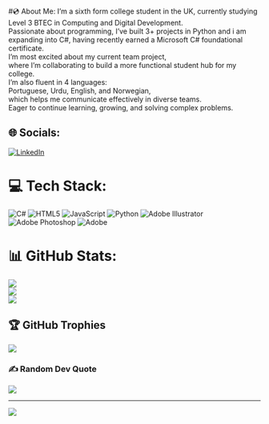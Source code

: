#💿 About Me:
I’m a sixth form college student in the UK, currently studying Level 3 BTEC in Computing and Digital Development.<br>Passionate about programming, I’ve built 3+ projects in Python and i am expanding into C#, having recently earned a Microsoft C# foundational certificate.<br>I’m most excited about my current team project, <br>where I’m collaborating to build a more functional student hub for my college. <br>I’m also fluent in 4 languages: <br>Portuguese, Urdu, English, and Norwegian, <br>which helps me communicate effectively in diverse teams. <br>Eager to continue learning, growing, and solving complex problems.


## 🌐 Socials:
[![LinkedIn](https://img.shields.io/badge/LinkedIn-%230077B5.svg?logo=linkedin&logoColor=white)](https://linkedin.com/in/muhammadusaidirshad) 

# 💻 Tech Stack:
![C#](https://img.shields.io/badge/c%23-%23239120.svg?style=flat-square&logo=csharp&logoColor=white) ![HTML5](https://img.shields.io/badge/html5-%23E34F26.svg?style=flat-square&logo=html5&logoColor=white) ![JavaScript](https://img.shields.io/badge/javascript-%23323330.svg?style=flat-square&logo=javascript&logoColor=%23F7DF1E) ![Python](https://img.shields.io/badge/python-3670A0?style=flat-square&logo=python&logoColor=ffdd54) ![Adobe Illustrator](https://img.shields.io/badge/adobe%20illustrator-%23FF9A00.svg?style=flat-square&logo=adobe%20illustrator&logoColor=white) ![Adobe Photoshop](https://img.shields.io/badge/adobe%20photoshop-%2331A8FF.svg?style=flat-square&logo=adobe%20photoshop&logoColor=white) ![Adobe](https://img.shields.io/badge/adobe-%23FF0000.svg?style=flat-square&logo=adobe&logoColor=white)
# 📊 GitHub Stats:
![](https://github-readme-stats.vercel.app/api?username=usaidirshad&theme=merko&hide_border=false&include_all_commits=false&count_private=false)<br/>
![](https://github-readme-streak-stats.herokuapp.com/?user=usaidirshad&theme=merko&hide_border=false)<br/>
![](https://github-readme-stats.vercel.app/api/top-langs/?username=usaidirshad&theme=merko&hide_border=false&include_all_commits=false&count_private=false&layout=compact)

## 🏆 GitHub Trophies
![](https://github-profile-trophy.vercel.app/?username=usaidirshad&theme=merko&no-frame=false&no-bg=true&margin-w=4)

### ✍️ Random Dev Quote
![](https://quotes-github-readme.vercel.app/api?type=vetical&theme=merko)

---
[![](https://visitcount.itsvg.in/api?id=usaidirshad&icon=3&color=9)](https://visitcount.itsvg.in)

